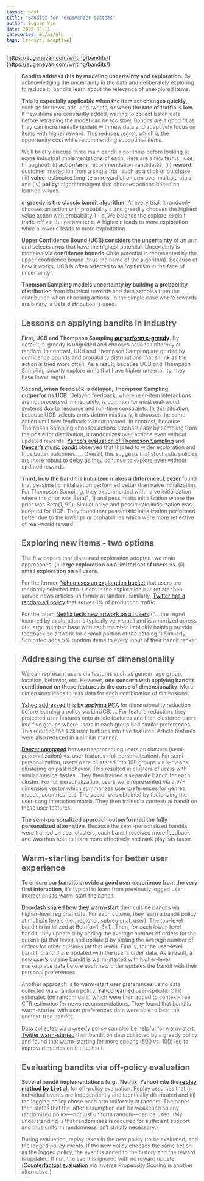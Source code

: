 ```yaml
---
layout: post
title: "Bandits for recommender systems"
author: Euguen Yan
date: 2022-05-11
categories: ml/ai/nlp
tags: [recsys, adaptive]
---
```


[https://eugeneyan.com/writing/bandits/](https://eugeneyan.com/writing/bandits/)

> **Bandits address this by modeling uncertainty and exploration.** By acknowledging the uncertainty in the data and deliberately exploring to reduce it, bandits learn about the relevance of unexplored items.
>
> **This is especially applicable when the item set changes quickly**, such as for news, ads, and tweets, **or when the rate of traffic is low.** If new items are constantly added, waiting to collect batch data before retraining the model can be too slow. Bandits are a good fit as they can incrementally update with new data and adaptively focus on items with higher reward. This reduces regret, which is the opportunity cost while recommending suboptimal items.
>
> We’ll briefly discuss three main bandit algorithms before looking at some industrial implementations of each. Here are a few terms I use throughout: (i) **action/arm**: recommendation candidates, (ii) **reward**: customer interaction from a single trial, such as a click or purchase, (iii) **value**: estimated long-term reward of an arm over multiple trials, and (iv) **policy**: algorithm/agent that chooses actions based on learned values.
>
> **ε-greedy is the classic bandit algorithm.** At every trial, it randomly chooses an action with probability ε and greedily chooses the highest value action with probability 1 - ε. We balance the explore-exploit trade-off via the parameter ε. A higher ε leads to more exploration while a lower ε leads to more exploitation. 
>
> **Upper Confidence Bound (UCB) considers the uncertainty** of an arm and selects arms that have the highest potential. Uncertainty is modeled **via confidence bounds** while potential is represented by the upper confidence bound (thus the name of the algorithm). Because of how it works, UCB is often referred to as “optimism in the face of uncertainty”.
>
> **Thomson Sampling models uncertainty by building a probability distribution** from historical rewards and then samples from the distribution when choosing actions. In the simple case where rewards are binary, a Beta distribution is used.

> ## Lessons on applying bandits in industry
>
> **First, UCB and Thompson Sampling [outperform ε-greedy](https://arxiv.org/abs/1003.0146)**. By default, ε-greedy is unguided and chooses actions uniformly at random. In contrast, UCB and Thompson Sampling are guided by confidence bounds and probability distributions that shrink as the action is tried more often. As a result, because UCB and Thompson Sampling smartly explore arms that have higher uncertainty, they have lower regret.
>
> **Second, when feedback is delayed, Thompson Sampling outperforms UCB.** Delayed feedback, where user-item interactions are not processed immediately, is common for most real-world systems due to resource and run-time constraints. In this situation, because UCB selects arms deterministically, it chooses the same action until new feedback is incorporated. In contrast, because Thompson Sampling chooses actions stochastically by sampling from the posterior distribution, it randomizes over actions even without updated rewards. [Yahoo’s evaluation of Thompson Sampling](https://papers.nips.cc/paper/2011/hash/e53a0a2978c28872a4505bdb51db06dc-Abstract.html) and [Deezer’s music bandit](https://arxiv.org/abs/2009.06546) observed that this led to wider exploration and thus better outcomes. ... Overall, this suggests that stochastic policies are more robust to delay as they continue to explore even without updated rewards.
>
> **Third, how the bandit is initialized makes a difference.** [Deezer](https://arxiv.org/abs/2009.06546) found that pessimistic initialization performed better than naive initialization. For Thompson Sampling, they experimented with naive initialization where the prior was Beta(1, 1) and pessimistic initialization where the prior was Beta(1, 99). Similar naive and pessimistic initialization was adopted for UCB. They found that pessimistic initialization performed better due to the lower prior probabilities which were more reflective of real-world reward.

> ## Exploring new items - two options
>
> The few papers that discussed exploration adopted two main approaches: (i) **large exploration on a limited set of users** vs. (ii) **small exploration on all users**.
>
> For the former, [Yahoo uses an exploration bucket](https://arxiv.org/abs/1003.0146) that users are randomly selected into. Users in the exploration bucket are then served news articles uniformly at random. Similarly, [Twitter has a random ad policy](https://arxiv.org/abs/2008.00727) that serves 1% of production traffic.
>
> For the latter, [Netflix tests new artwork on all users](https://netflixtechblog.com/artwork-personalization-c589f074ad76) (“… the regret incurred by exploration is typically very small and is amortized across our large member base with each member implicitly helping provide feedback on artwork for a small portion of the catalog.”) Similarly, Schibsted adds 5% random items to every input of their bandit ranker.

> ## Addressing the curse of dimensionality
>
> We can represent users via features such as gender, age group, location, behavior, etc. However, **one concern with applying bandits conditioned on these features is the curse of dimensionality**. More dimensions leads to less data for each combination of dimensions.
>
> [Yahoo addressed this by applying PCA](https://arxiv.org/abs/1003.0146) for dimensionality reduction before learning a policy via LinUCB. ... For feature reduction, they projected user features onto article features and then clustered users into five groups where users in each group had similar preferences. This reduced the 1.2k user features into five features. Article features were also reduced in a similar manner.
>
> [Deezer compared](https://arxiv.org/abs/2009.06546) between representing users as clusters (semi-personalization) vs. user features (full personalization). For semi-personalization, users were clustered into 100 groups via k-means clustering on past behavior. This resulted in clusters of users with similar musical tastes. They then trained a separate bandit for each cluster. For full personalization, users were represented via a 97-dimension vector which summarizes user preferences for genres, moods, countries, etc. The vector was obtained by factorizing the user-song interaction matrix. They then trained a contextual bandit on these user features.
>
> **The semi-personalized approach outperformed the fully personalized alternative.** Because the semi-personalized bandits were trained on user clusters, each bandit received more feedback and was thus able to learn more effectively and rank playlists faster.

> ## Warm-starting bandits for better user experience
>
> **To ensure our bandits provide a good user experience from the very first interaction**, it’s typical to learn from previously logged user interactions to warm-start the bandit.
>
> [Doordash shared how they warm-start](https://doordash.engineering/2020/01/27/personalized-cuisine-filter/) their cuisine bandits via higher-level regional data. For each cuisine, they learn a bandit policy at multiple levels (i.e., regional, subregional, user). The top-level bandit is initialized at Beta(α=1, β=1). Then, for each lower-level bandit, they update α by adding the average number of orders for the cuisine (at that level) and update β by adding the average number of orders for other cuisines (at that level). Finally, for the user-level bandit, α and β are updated with the user’s order data. As a result, a new user’s cuisine bandit is warm-started with higher-level marketplace data before each new order updates the bandit with their personal preferences.
>
> Another approach is to warm-start user preferences using data collected via a random policy. [Yahoo learned](https://arxiv.org/abs/1003.0146) user-specific CTR estimates (on random data) which were then added to context-free CTR estimates for news recommendations. They found that bandits warm-started with user preferences data were able to beat the context-free bandits.
>
> Data collected via a greedy policy can also be helpful for warm-start. [Twitter warm-started](https://arxiv.org/abs/2008.00727) their bandit on data collected by a greedy policy and found that warm-starting for more epochs (500 vs. 100) led to improved metrics on the test set.

> ## Evaluating bandits via off-policy evaluation
>
> **Several bandit implementations (e.g., Netflix, Yahoo) cite the [replay method by Li et al.](https://arxiv.org/abs/1003.5956)** for off-policy evaluation. Replay assumes that (i) individual events are independently and identically distributed and (ii) the logging policy chose each arm uniformly at random. The paper then states that the latter assumption can be weakened so any randomized policy—not just uniform random—can be used. (My understanding is that randomness is required for sufficient support and thus uniform randomness isn’t strictly necessary.)
>
> During evaluation, replay takes in the new policy (to be evaluated) and the logged policy events. If the new policy chooses the same action as the logged policy, the event is added to the history and the reward is updated. If not, the event is ignored with no reward update. ([Counterfactual evaluation](https://eugeneyan.com/writing/counterfactual-evaluation/) via Inverse Propensity Scoring is another alternative.)
